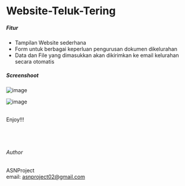 # Website-Teluk-Tering

##### Fitur
- Tampilan Website sederhana
- Form untuk berbagai keperluan pengurusan dokumen dikelurahan
- Data dan File yang dimasukkan akan dikirimkan ke email kelurahan secara otomatis

##### Screenshoot

![image](https://user-images.githubusercontent.com/49858542/160261669-7ba5dfe0-dac1-4a5d-ae6c-174ac83b30d5.png)

![image](https://user-images.githubusercontent.com/49858542/160261713-8713d16e-3489-4277-ae96-1f81fe404912.png)

<br />
Enjoy!!!
<br />
<br />
<br />
<br />

###### Author

ASNProject<br />
email: asnproject02@gmail.com
